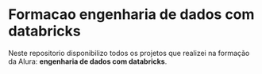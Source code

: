 # **Formacao engenharia de dados com databricks**

Neste repositorio disponibilizo todos os projetos que realizei na formação da Alura: **engenharia de dados com databricks**.
